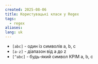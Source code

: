 ```yaml
---
created: 2025-08-06
title: Користувацькі класи у Regex
tags:
  - regex
aliases: 
lang: uk
---
```

- `[abc]` - один із символів a, b, c
- `[a-z]` - діапазон від a до z
- `[^abc]` - будь-який символ КРІМ a, b, c
